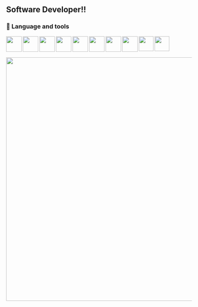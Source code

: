## Software Developer!!

### 🧰 Language and tools 
<img align="left" width="42px" src="https://cdn.jsdelivr.net/gh/devicons/devicon@latest/icons/php/php-original.svg" />
<img align="left" width="42px" src="https://cdn.jsdelivr.net/gh/devicons/devicon@latest/icons/laravel/laravel-original.svg" />
<img align="left" width="42px" src="https://cdn.jsdelivr.net/gh/devicons/devicon@latest/icons/livewire/livewire-original.svg" />
<img align="left" width="42px" src="https://cdn.jsdelivr.net/gh/devicons/devicon@latest/icons/nodejs/nodejs-original.svg" />
<img align="left" width="42px" src="https://cdn.jsdelivr.net/gh/devicons/devicon@latest/icons/javascript/javascript-original.svg" />
<img align="left" width="42px" src="https://cdn.jsdelivr.net/gh/devicons/devicon@latest/icons/git/git-original.svg" />
<img align="left" width="42px" src="https://cdn.jsdelivr.net/gh/devicons/devicon@latest/icons/postgresql/postgresql-original.svg" />    
<img align="left" width="42px" src="https://cdn.jsdelivr.net/gh/devicons/devicon@latest/icons/mysql/mysql-original.svg" />
<img align="left" width="40px" src="https://cdn.jsdelivr.net/gh/devicons/devicon@latest/icons/insomnia/insomnia-original.svg" />
<img align="left" width="40px" src="https://cdn.jsdelivr.net/gh/devicons/devicon@latest/icons/postman/postman-original.svg" />
<br/>
<br/>

###

<img src="https://github.com/user-attachments/assets/fb47518c-9cdb-4344-88d5-140af2c12c91" width="660" />
